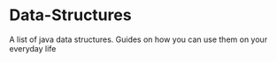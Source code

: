 # Data-Structures
A list of java data structures. Guides on how you can use them on your everyday life 
